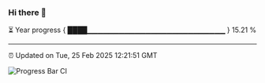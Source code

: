 ### Hi there 👋

⏳ Year progress { ████▁▁▁▁▁▁▁▁▁▁▁▁▁▁▁▁▁▁▁▁▁▁▁▁▁▁ } 15.21 %

---

⏰ Updated on Tue, 25 Feb 2025 12:21:51 GMT

![Progress Bar CI](https://github.com/code-lakshay/GitHub-Actions-Demo/workflows/Progress%20Bar%20CI/badge.svg)
